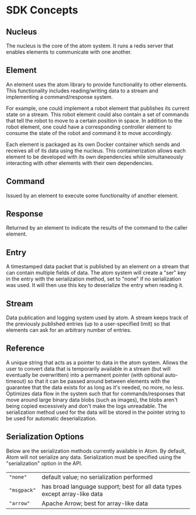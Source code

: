 # SDK Concepts

## Nucleus
The nucleus is the core of the atom system. It runs a redis server that enables elements to communicate with one another.

## Element
An element uses the atom library to provide functionality to other elements. This functionality includes reading/writing data to a stream and implementing a command/response system.

For example, one could implement a robot element that publishes its current state on a stream. This robot element could also contain a set of commands that tell the robot to move to a certain position in space. In addition to the robot element, one could have a corresponding controller element to consume the state of the robot and command it to move accordingly.

Each element is packaged as its own Docker container which sends and receives all of its data using the nucleus. This containerization allows each element to be developed with its own dependencies while simultaneously interacting with other elements with their own dependencies.

## Command
Issued by an element to execute some functionality of another element.

## Response
Returned by an element to indicate the results of the command to the caller element.

## Entry
A timestamped data packet that is published by an element on a stream that can contain multiple fields of data. The atom system will create a "ser" key in the entry with the serialization method, set to "none" if no serialization was used. It will then use this key to deserialize the entry when reading it.

## Stream
Data publication and logging system used by atom. A stream keeps track of the previously published entries (up to a user-specified limit) so that elements can ask for an arbitrary number of entries.

## Reference
A unique string that acts as a pointer to data in the atom system. Allows the
user to convert data that is temporarily available in a stream (but will
eventually be overwritten) into a permanent pointer (with optional auto-timeout)
so that it can be passed around between elements with the guarantee that the
data exists for as long as it's needed, no more, no less. Optimizes data flow
in the system such that for commands/responses that move around large binary
data blobs (such as images), the blobs aren't being copied excessively and don't
make the logs unreadable. The serialization method used for the data will be stored
in the pointer string to be used for automatic deserialization.

## Serialization Options

Below are the serialization methods currently available in Atom. By default, Atom will not serialize any data. Serialization must be specified using the "serialization" option in the API.

|            |                                                                            |
|------------|----------------------------------------------------------------------------|
|`"none"`    | default value; no serialization performed                                  |
|`"msgpack"` | has broad language support; best for all data types except array-like data |
|`"arrow"`   | Apache Arrow; best for array-like data                                     |
